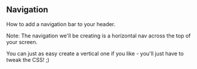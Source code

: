 ## Navigation

How to add a navigation bar to your header.

Note:
The navigation we'll be creating is a horizontal nav across the top of your screen.

You can just as easy create a vertical one if you like - you'll just have to tweak the CSS! ;)